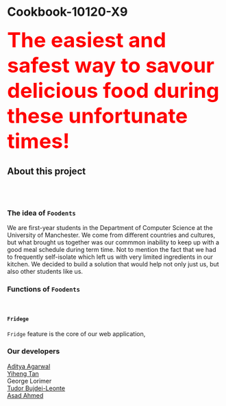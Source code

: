 # Cookbook-10120-X9


<Strong><font color=red size = 12>The easiest and safest way to savour delicious food during these unfortunate times!</font></Strong>


## About this project
<br>
<br>

### The idea of `Foodents`
We are first-year students in the Department of Computer Science at the University of Manchester. We come from different countries and cultures, but what brought us together was our commmon inability to keep up with a good meal schedule during term time. Not to mention the fact that we had to frequently self-isolate which left us with very limited ingredients in our kitchen. We decided to build a solution that would help not only just us, but also other students like us.

### Functions of `Foodents`
<br>

#### `Fridege`
`Fridge` feature is the core of our web application, 


### Our developers
[Aditya Agarwal](http://linkedin.com/in/aditya-5/)<br>
[Yiheng Tan](https://github.com/yiheng-tan)<br>
George Lorimer<br>
[Tudor Bujdei-Leonte](http://linkedin.com/in/tudor-bujdei-leonte/)<br>
[Asad Ahmed](https://www.linkedin.com/in/asad-ah/)<br>
